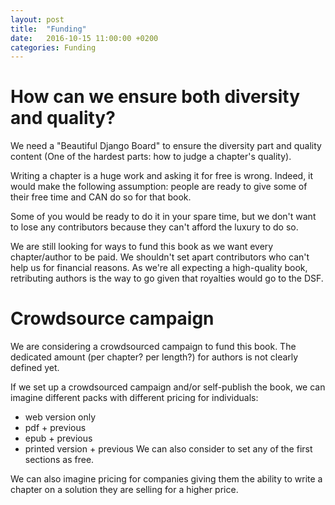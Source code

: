 ```yaml
---
layout: post
title:  "Funding"
date:   2016-10-15 11:00:00 +0200
categories: Funding
---
```


# How can we ensure both diversity and quality?

We need a "Beautiful Django Board" to ensure the diversity part and quality content (One of the hardest parts: how to judge a chapter's quality).

Writing a chapter is a huge work and asking it for free is wrong. Indeed, it would make the following assumption: people are ready to give some of their free time and CAN do so for that book. 

Some of you would be ready to do it in your spare time, but we don't want to lose any contributors because they can't afford the luxury to do so.

We are still looking for ways to fund this book as we want every chapter/author to be paid. We shouldn't set apart contributors who can't help us for financial reasons. As we're all expecting a high-quality book, retributing authors is the way to go given that royalties would go to the DSF.

# Crowdsource campaign

We are considering a crowdsourced campaign to fund this book. The dedicated amount (per chapter? per length?) for authors is not clearly defined yet.

If we set up a crowdsourced campaign and/or self-publish the book, we can imagine different packs with different pricing for individuals:
- web version only
- pdf + previous
- epub  + previous
- printed version + previous
We can also consider to set any of the first sections as free.

We can also imagine pricing for companies giving them the ability to write a chapter on a solution they are selling for a higher price.
